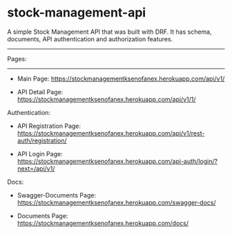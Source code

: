 # stock-management-api
A simple Stock Management API that was built with DRF. It has schema, documents, API authentication and authorization features.

***
Pages:
***

- Main Page: https://stockmanagementksenofanex.herokuapp.com/api/v1/

- API Detail Page: https://stockmanagementksenofanex.herokuapp.com/api/v1/1/

Authentication:

- API Registration Page: https://stockmanagementksenofanex.herokuapp.com/api/v1/rest-auth/registration/

- API Login Page: https://stockmanagementksenofanex.herokuapp.com/api-auth/login/?next=/api/v1/

Docs:

- Swagger-Documents Page: https://stockmanagementksenofanex.herokuapp.com/swagger-docs/

- Documents Page: https://stockmanagementksenofanex.herokuapp.com/docs/
